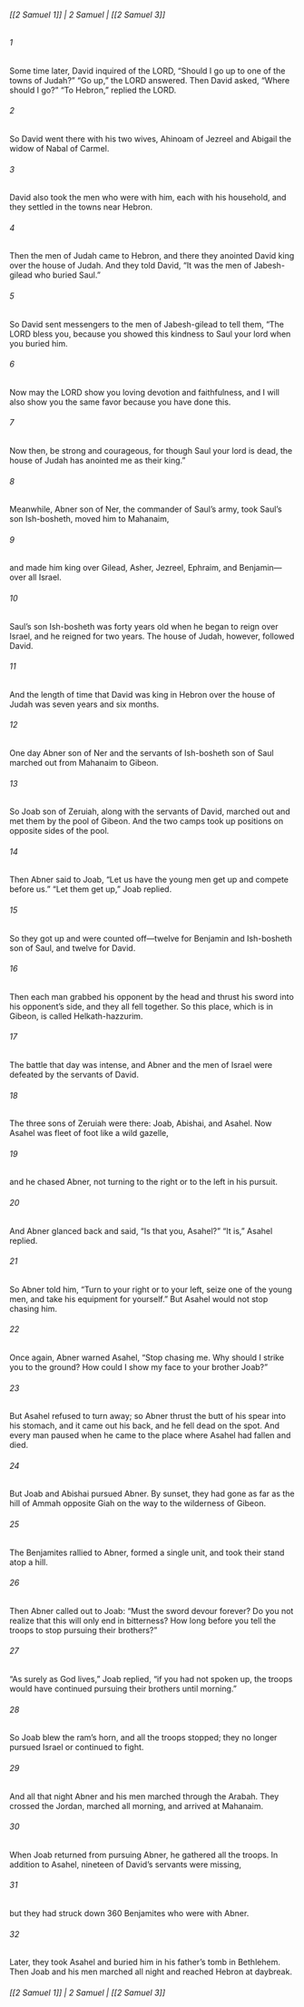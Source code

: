 ###### [[2 Samuel 1]] | 2 Samuel | [[2 Samuel 3]]

###### 1
Some time later, David inquired of the LORD, “Should I go up to one of the towns of Judah?” “Go up,” the LORD answered. Then David asked, “Where should I go?” “To Hebron,” replied the LORD.
###### 2
So David went there with his two wives, Ahinoam of Jezreel and Abigail the widow of Nabal of Carmel.
###### 3
David also took the men who were with him, each with his household, and they settled in the towns near Hebron.
###### 4
Then the men of Judah came to Hebron, and there they anointed David king over the house of Judah. And they told David, “It was the men of Jabesh-gilead who buried Saul.”
###### 5
So David sent messengers to the men of Jabesh-gilead to tell them, “The LORD bless you, because you showed this kindness to Saul your lord when you buried him.
###### 6
Now may the LORD show you loving devotion and faithfulness, and I will also show you the same favor because you have done this.
###### 7
Now then, be strong and courageous, for though Saul your lord is dead, the house of Judah has anointed me as their king.”
###### 8
Meanwhile, Abner son of Ner, the commander of Saul’s army, took Saul’s son Ish-bosheth, moved him to Mahanaim,
###### 9
and made him king over Gilead, Asher, Jezreel, Ephraim, and Benjamin—over all Israel.
###### 10
Saul’s son Ish-bosheth was forty years old when he began to reign over Israel, and he reigned for two years. The house of Judah, however, followed David.
###### 11
And the length of time that David was king in Hebron over the house of Judah was seven years and six months.
###### 12
One day Abner son of Ner and the servants of Ish-bosheth son of Saul marched out from Mahanaim to Gibeon.
###### 13
So Joab son of Zeruiah, along with the servants of David, marched out and met them by the pool of Gibeon. And the two camps took up positions on opposite sides of the pool.
###### 14
Then Abner said to Joab, “Let us have the young men get up and compete before us.” “Let them get up,” Joab replied.
###### 15
So they got up and were counted off—twelve for Benjamin and Ish-bosheth son of Saul, and twelve for David.
###### 16
Then each man grabbed his opponent by the head and thrust his sword into his opponent’s side, and they all fell together. So this place, which is in Gibeon, is called Helkath-hazzurim.
###### 17
The battle that day was intense, and Abner and the men of Israel were defeated by the servants of David.
###### 18
The three sons of Zeruiah were there: Joab, Abishai, and Asahel. Now Asahel was fleet of foot like a wild gazelle,
###### 19
and he chased Abner, not turning to the right or to the left in his pursuit.
###### 20
And Abner glanced back and said, “Is that you, Asahel?” “It is,” Asahel replied.
###### 21
So Abner told him, “Turn to your right or to your left, seize one of the young men, and take his equipment for yourself.” But Asahel would not stop chasing him.
###### 22
Once again, Abner warned Asahel, “Stop chasing me. Why should I strike you to the ground? How could I show my face to your brother Joab?”
###### 23
But Asahel refused to turn away; so Abner thrust the butt of his spear into his stomach, and it came out his back, and he fell dead on the spot. And every man paused when he came to the place where Asahel had fallen and died.
###### 24
But Joab and Abishai pursued Abner. By sunset, they had gone as far as the hill of Ammah opposite Giah on the way to the wilderness of Gibeon.
###### 25
The Benjamites rallied to Abner, formed a single unit, and took their stand atop a hill.
###### 26
Then Abner called out to Joab: “Must the sword devour forever? Do you not realize that this will only end in bitterness? How long before you tell the troops to stop pursuing their brothers?”
###### 27
“As surely as God lives,” Joab replied, “if you had not spoken up, the troops would have continued pursuing their brothers until morning.”
###### 28
So Joab blew the ram’s horn, and all the troops stopped; they no longer pursued Israel or continued to fight.
###### 29
And all that night Abner and his men marched through the Arabah. They crossed the Jordan, marched all morning, and arrived at Mahanaim.
###### 30
When Joab returned from pursuing Abner, he gathered all the troops. In addition to Asahel, nineteen of David’s servants were missing,
###### 31
but they had struck down 360 Benjamites who were with Abner.
###### 32
Later, they took Asahel and buried him in his father’s tomb in Bethlehem. Then Joab and his men marched all night and reached Hebron at daybreak.

###### [[2 Samuel 1]] | 2 Samuel | [[2 Samuel 3]]
